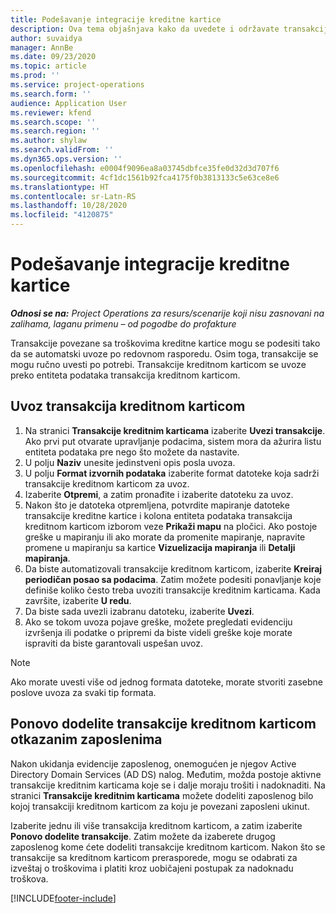 ```yaml
---
title: Podešavanje integracije kreditne kartice
description: Ova tema objašnjava kako da uvedete i održavate transakcije kreditne kartice povezane sa troškovima.
author: suvaidya
manager: AnnBe
ms.date: 09/23/2020
ms.topic: article
ms.prod: ''
ms.service: project-operations
ms.search.form: ''
audience: Application User
ms.reviewer: kfend
ms.search.scope: ''
ms.search.region: ''
ms.author: shylaw
ms.search.validFrom: ''
ms.dyn365.ops.version: ''
ms.openlocfilehash: e0004f9096ea8a03745dbfce35fe0d32d3d707f6
ms.sourcegitcommit: 4cf1dc1561b92fca4175f0b3813133c5e63ce8e6
ms.translationtype: HT
ms.contentlocale: sr-Latn-RS
ms.lasthandoff: 10/28/2020
ms.locfileid: "4120875"
---
```

# <a name="set-up-credit-card-integration"></a>Podešavanje integracije kreditne kartice

_**Odnosi se na:** Project Operations za resurs/scenarije koji nisu zasnovani na zalihama, laganu primenu – od pogodbe do profakture_

Transakcije povezane sa troškovima kreditne kartice mogu se podesiti tako da se automatski uvoze po redovnom rasporedu. Osim toga, transakcije se mogu ručno uvesti po potrebi. Transakcije kreditnom karticom se uvoze preko entiteta podataka transakcija kreditnom karticom.

## <a name="import-credit-card-transactions"></a>Uvoz transakcija kreditnom karticom

1. Na stranici **Transakcije kreditnim karticama** izaberite **Uvezi transakcije**. Ako prvi put otvarate upravljanje podacima, sistem mora da ažurira listu entiteta podataka pre nego što možete da nastavite.
2. U polju **Naziv** unesite jedinstveni opis posla uvoza.
3. U polju **Format izvornih podataka** izaberite format datoteke koja sadrži transakcije kreditnom karticom za uvoz.
4. Izaberite **Otpremi**, a zatim pronađite i izaberite datoteku za uvoz.
5. Nakon što je datoteka otpremljena, potvrdite mapiranje datoteke transakcije kreditne kartice i kolona entiteta podataka transakcija kreditnom karticom izborom veze **Prikaži mapu** na pločici. Ako postoje greške u mapiranju ili ako morate da promenite mapiranje, napravite promene u mapiranju sa kartice **Vizuelizacija mapiranja** ili **Detalji mapiranja**.
6. Da biste automatizovali transakcije kreditnom karticom, izaberite **Kreiraj periodičan posao sa podacima**. Zatim možete podesiti ponavljanje koje definiše koliko često treba uvoziti transakcije kreditnim karticama. Kada završite, izaberite **U redu**.
7. Da biste sada uvezli izabranu datoteku, izaberite **Uvezi**.
8. Ako se tokom uvoza pojave greške, možete pregledati evidenciju izvršenja ili podatke o pripremi da biste videli greške koje morate ispraviti da biste garantovali uspešan uvoz.

> [!NOTE]
> Ako morate uvesti više od jednog formata datoteke, morate stvoriti zasebne poslove uvoza za svaki tip formata.

## <a name="reassign-the-credit-card-transactions-for-terminated-employees"></a>Ponovo dodelite transakcije kreditnom karticom otkazanim zaposlenima

Nakon ukidanja evidencije zaposlenog, onemogućen je njegov Active Directory Domain Services (AD DS) nalog. Međutim, možda postoje aktivne transakcije kreditnim karticama koje se i dalje moraju trošiti i nadoknaditi. Na stranici **Transakcije kreditnim karticama** možete dodeliti zaposlenog bilo kojoj transakciji kreditnom karticom za koju je povezani zaposleni ukinut.

Izaberite jednu ili više transakcija kreditnom karticom, a zatim izaberite **Ponovo dodelite transakcije**. Zatim možete da izaberete drugog zaposlenog kome ćete dodeliti transakcije kreditnom karticom. Nakon što se transakcije sa kreditnom karticom prerasporede, mogu se odabrati za izveštaj o troškovima i platiti kroz uobičajeni postupak za nadoknadu troškova.


[!INCLUDE[footer-include](../includes/footer-banner.md)]